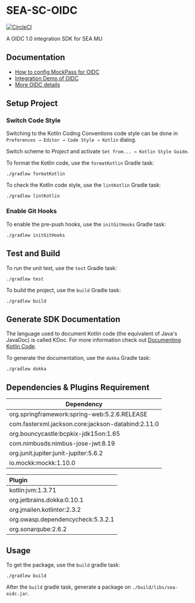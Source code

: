 # SEA-SC-OIDC
[![CircleCI](https://circleci.com/gh/twlabs/SEA-SC-OpenID.svg?style=svg&circle-token=7fd4a46a778a40b9450e8d17a2c6e6f714c3d551)](https://circleci.com/gh/twlabs/SEA-SC-OpenID)

A OIDC 1.0 integration SDK for SEA MU

## Documentation

- [How to config MockPass for OIDC](documents/How-To-Config-MockPass-For-OIDC.md)
- [Integration Demo of OIDC](documents/Integration-Demo-Of-OIDC.md)
- [More OIDC details](https://docs.google.com/presentation/d/1JNm5N8vuZvIMBCw3dVIunlKrXK7HhawMI5VDVyMf1cY/edit#slide=id.p1)


## Setup Project

### Switch Code Style

Switching to the Kotlin Coding Conventions code style can be done in `Preferences → Editor → Code Style → Kotlin` dialog. 

Switch scheme to *Project* and activate `Set from... → Kotlin Style Guide`.

To format the Kotlin code, use the `formatKotlin` Gradle task:

```
./gradlew formatKotlin
```

To check the Kotlin code style, use the `lintKotlin` Gradle task:

```
./gradlew lintKotlin
```

### Enable Git Hooks

To enable the pre-push hooks, use the `initGitHooks` Gradle task:

```
./gradlew initGitHooks
```

## Test and Build

To run the unit test, use the `test` Gradle task:

```
./gradlew test
```

To build the project, use the `build` Gradle task:

```
./gradlew build
```

## Generate SDK Documentation

The language used to document Kotlin code (the equivalent of Java's JavaDoc) is called KDoc. For more information check out [Documenting Kotlin Code](https://kotlinlang.org/docs/reference/kotlin-doc.html).

To generate the documentation, use the `dokka` Gradle task:

```
./gradlew dokka
```


## Dependencies & Plugins Requirement

Dependency |
---- |
org.springframework:spring-web:5.2.6.RELEASE |
com.fasterxml.jackson.core:jackson-databind:2.11.0 |
org.bouncycastle:bcpkix-jdk15on:1.65 |
com.nimbusds:nimbus-jose-jwt:8.19 |
org.junit.jupiter:junit-jupiter:5.6.2 |
io.mockk:mockk:1.10.0 |


Plugin |
:---- |
kotlin:jvm:1.3.71 |
org.jetbrains.dokka:0.10.1 |
org.jmailen.kotlinter:2.3.2 |
org.owasp.dependencycheck:5.3.2.1 | 
org.sonarqube:2.6.2 |


## Usage

To get the package, use the `build` gradle task:

```
./gradlew build
```

After the `build` gradle task, generate a package on `./build/libs/sea-oidc.jar`.

